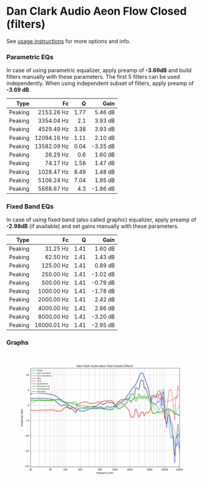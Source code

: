 # Dan Clark Audio Aeon Flow Closed (filters)
See [usage instructions](https://github.com/jaakkopasanen/AutoEq#usage) for more options and info.

### Parametric EQs
In case of using parametric equalizer, apply preamp of **-3.69dB** and build filters manually
with these parameters. The first 5 filters can be used independently.
When using independent subset of filters, apply preamp of **-3.69 dB**.

| Type    | Fc          |    Q | Gain     |
|--------:|------------:|-----:|---------:|
| Peaking | 2153.26 Hz  | 1.77 | 5.46 dB  |
| Peaking | 3354.04 Hz  | 2.1  | 3.93 dB  |
| Peaking | 4529.49 Hz  | 3.38 | 3.93 dB  |
| Peaking | 12094.16 Hz | 1.11 | 2.10 dB  |
| Peaking | 13582.09 Hz | 0.04 | -3.35 dB |
| Peaking | 26.29 Hz    | 0.6  | 1.60 dB  |
| Peaking | 74.17 Hz    | 1.58 | 1.47 dB  |
| Peaking | 1028.47 Hz  | 8.49 | 1.48 dB  |
| Peaking | 5106.24 Hz  | 7.04 | 1.95 dB  |
| Peaking | 5668.67 Hz  | 4.3  | -1.86 dB |

### Fixed Band EQs
In case of using fixed band (also called graphic) equalizer, apply preamp of **-2.98dB**
(if available) and set gains manually with these parameters.

| Type    | Fc          |    Q | Gain     |
|--------:|------------:|-----:|---------:|
| Peaking | 31.25 Hz    | 1.41 | 1.60 dB  |
| Peaking | 62.50 Hz    | 1.41 | 1.43 dB  |
| Peaking | 125.00 Hz   | 1.41 | 0.89 dB  |
| Peaking | 250.00 Hz   | 1.41 | -1.02 dB |
| Peaking | 500.00 Hz   | 1.41 | -0.79 dB |
| Peaking | 1000.00 Hz  | 1.41 | -1.78 dB |
| Peaking | 2000.00 Hz  | 1.41 | 2.42 dB  |
| Peaking | 4000.00 Hz  | 1.41 | 2.86 dB  |
| Peaking | 8000.00 Hz  | 1.41 | -3.20 dB |
| Peaking | 16000.01 Hz | 1.41 | -2.95 dB |

### Graphs
![](./Dan%20Clark%20Audio%20Aeon%20Flow%20Closed%20(filters).png)